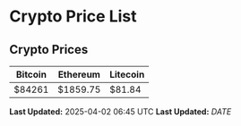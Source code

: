# Crypto Price List

## Crypto Prices
| Bitcoin | Ethereum | Litecoin |
| ------- | -------- | -------- |
| $84261 | $1859.75 | $81.84 |
**Last Updated:** 2025-04-02 06:45 UTC
**Last Updated:** $DATE$
